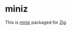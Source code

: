 # miniz

This is [miniz](https://github.com/richgel999/miniz) packaged for [Zig](https://ziglang.org/).
